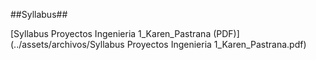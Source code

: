 ##Syllabus##
<p>
[Syllabus Proyectos Ingenieria 1_Karen_Pastrana (PDF)](../assets/archivos/Syllabus Proyectos Ingenieria 1_Karen_Pastrana.pdf)
<p>
